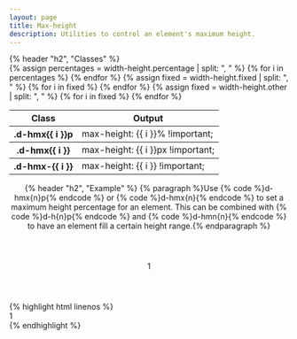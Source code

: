 ```yaml
---
layout: page
title: Max-height
description: Utilities to control an element's maximum height.
---
```

<section class="d-stack16">
    {% header "h2", "Classes" %}
    <div class="d-h464 d-of-y-scroll d-bb d-bc-black-200">
        <table class="d-table">
            <thead>
                <tr>
                    <th scope="col" class="d-w30p">Class</th>
                    <th scope="col">Output</th>
                </tr>
            </thead>
            <tbody>
                {% assign percentages = width-height.percentage | split: ", " %}
                {% for i in percentages %}
                <tr>
                    <th scope="row" class="d-ff-mono d-fc-purple d-fw-normal d-fs12">.d-hmx{{ i }}p</th>
                    <td class="d-ff-mono d-fc-orange d-fs12">max-height: {{ i }}% !important;</td>
                </tr>
                {% endfor %}
            </tbody>
            <tbody>
                {% assign fixed = width-height.fixed | split: ", " %}
                {% for i in fixed %}
                <tr>
                    <th scope="row" class="d-ff-mono d-fc-purple d-fw-normal d-fs12">.d-hmx{{ i }}</th>
                    <td class="d-ff-mono d-fc-orange d-fs12">max-height: {{ i }}px !important;</td>
                </tr>
                {% endfor %}
            </tbody>
            <tbody>
                {% assign fixed = width-height.other | split: ", " %}
                {% for i in fixed %}
                <tr>
                    <th scope="row" class="d-ff-mono d-fc-purple d-fw-normal d-fs12">.d-hmx-{{ i }}</th>
                    <td class="d-ff-mono d-fc-orange d-fs12">max-height: {{ i }} !important;</td>
                </tr>
                {% endfor %}
            </tbody>
        </table>
    </div>
</section>
<section class="d-stack16">
    <header class="d-stack2">
        {% header "h2", "Example" %}
        {% paragraph %}Use {% code %}d-hmx{n}p{% endcode %} or {% code %}d-hmx{n}{% endcode %} to set a maximum height percentage for an element. This can be combined with {% code %}d-h{n}p{% endcode %} and {% code %}d-hmn{n}{% endcode %} to have an element fill a certain height range.{% endparagraph %}
    </header>
    <aside class="d-bar8 d-of-hidden">
        <header class="d-d-flex d-jc-center d-p24 d-bgc-purple-100 d-bgo50 d-w100p d-hmx216">
            <div class="d-fl-center d-py16 d-px8 d-w100p d-h72 d-hmx100p d-bgc-purple-300 d-bar4 d-fs24 d-fw-bold d-ta-center">1</div>
        </header>
        <footer class="d-p8 d-bgc-black-700 d-bbr8 d-fs12">
{% highlight html linenos %}
<div class="d-h216">
    <div class="d-h72 d-hmx50p">1</div>
</div>
{% endhighlight %}
        </footer>
    </aside>
</section>
